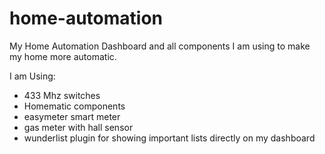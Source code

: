 # home-automation

My Home Automation Dashboard and all components I am using to make my home more automatic.

I am Using:

- 433 Mhz switches
- Homematic components
- easymeter smart meter
- gas meter with hall sensor
- wunderlist plugin for showing important lists directly on my dashboard

